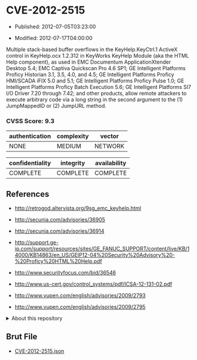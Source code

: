 # CVE-2012-2515

- Published: 2012-07-05T03:23:00

- Modified: 2012-07-17T04:00:00

Multiple stack-based buffer overflows in the KeyHelp.KeyCtrl.1 ActiveX control in KeyHelp.ocx 1.2.312 in KeyWorks KeyHelp Module (aka the HTML Help component), as used in EMC Documentum ApplicationXtender Desktop 5.4; EMC Captiva Quickscan Pro 4.6 SP1; GE Intelligent Platforms Proficy Historian 3.1, 3.5, 4.0, and 4.5; GE Intelligent Platforms Proficy HMI/SCADA iFIX 5.0 and 5.1; GE Intelligent Platforms Proficy Pulse 1.0; GE Intelligent Platforms Proficy Batch Execution 5.6; GE Intelligent Platforms SI7 I/O Driver 7.20 through 7.42; and other products, allow remote attackers to execute arbitrary code via a long string in the second argument to the (1) JumpMappedID or (2) JumpURL method.

### CVSS Score: **9.3**

| authentication | complexity | vector |
| --- | --- | --- |
| NONE | MEDIUM | NETWORK |

| confidentiality | integrity | availability |
| --- | --- | --- |
| COMPLETE | COMPLETE | COMPLETE |

## References

* http://retrogod.altervista.org/9sg_emc_keyhelp.html

* http://secunia.com/advisories/36905

* http://secunia.com/advisories/36914

* http://support.ge-ip.com/support/resources/sites/GE_FANUC_SUPPORT/content/live/KB/14000/KB14863/en_US/GEIP12-04%20Security%20Advisory%20-%20Proficy%20HTML%20Help.pdf

* http://www.securityfocus.com/bid/36546

* http://www.us-cert.gov/control_systems/pdf/ICSA-12-131-02.pdf

* http://www.vupen.com/english/advisories/2009/2793

* http://www.vupen.com/english/advisories/2009/2795

<details>
<summary>About this repository</summary> 

  This repository is part of the project [Live Hack CVE](https://github.com/Live-Hack-CVE). Main website can be found [www.live-hack.org](https://www.live-hack.org) 
  
  Made by [Sn0wAlice](https://github.com/Sn0wAlice) for the people that care about security and need to have a feed of the latest CVEs. Hope you enjoy it, don't forget to star the repo and follow me on [Twitter](https://twitter.com/Sn0wAlice) and [Github](https://github.com/Sn0wAlice). And that is my [personnal website](https://www.alice-snow.me/)

  - [Home Page](https://github.com/Live-Hack-CVE)
  - [Framework](https://github.com/Live-Hack-CVE/cve-framework)
  - [CVE database](https://github.com/Live-Hack-CVE/full_database)
  - [Changelog](https://github.com/Live-Hack-CVE/Changelog)
</details>

## Brut File

* [CVE-2012-2515.json](https://raw.githubusercontent.com/Live-Hack-CVE/full_database/main/cves/2012/CVE-2012-2515.json)

